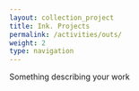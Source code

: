 ```yaml
---
layout: collection_project
title: Ink. Projects
permalink: /activities/outs/
weight: 2
type: navigation
---
```

Something describing your work